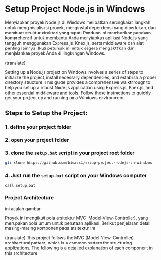 # Setup Project Node.js in Windows


Menyiapkan proyek Node.js di Windows melibatkan serangkaian langkah untuk menginisialisasi proyek, menginstal dependensi yang diperlukan, dan membuat struktur direktori yang tepat. Panduan ini memberikan panduan komprehensif untuk membantu Anda menyiapkan aplikasi Node.js yang tangguh menggunakan Express.js, Knex.js, serta middleware dan alat penting lainnya. Ikuti petunjuk ini untuk segera mengaktifkan dan menjalankan proyek Anda di lingkungan Windows.

(translate)

Setting up a Node.js project on Windows involves a series of steps to initialize the project, install necessary dependencies, and establish a proper directory structure. This guide provides a comprehensive walkthrough to help you set up a robust Node.js application using Express.js, Knex.js, and other essential middleware and tools. Follow these instructions to quickly get your project up and running on a Windows environment.


## Steps to Setup the Project:
### 1. define your project folder
### 2. open your project folder
### 3. clone the `setup.bat` script in your project root folder
```bash
git clone https://github.com/bimass1/setup-project-nodejs-in-windows
```
### 4. Just run the `setup.bat` script on your Windows computer

```bash
call setup.bat
```

### Project Architecture
ini adalah gambar

Proyek ini mengikuti pola arsitektur MVC (Model-View-Controller), yang merupakan pola umum untuk penataan aplikasi. Berikut penjelasan detail masing-masing komponen pada arsitektur ini

(translate)
This project follows the MVC (Model-View-Controller) architectural pattern, which is a common pattern for structuring applications. The following is a detailed explanation of each component in this architecture
